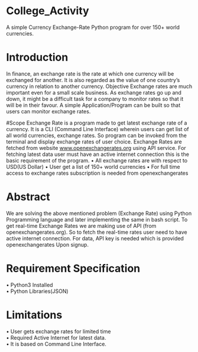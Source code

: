 # College_Activity
A simple Currency Exchange-Rate Python program for over 150+ world currencies.

# Introduction
In finance, an exchange rate is the rate at which one currency will be exchanged for another. It is also regarded as the value of one country’s currency in relation to another currency. 
Objective
Exchange rates are much important even for a small scale business.
As exchange rates go up and down, it might be a difficult task for a company to monitor rates so that it will be in their favour.
A simple Application/Program can be built so that users can monitor exchange rates.


#Scope
Exchange Rate is a program made to get latest exchange rate of a currency.
It is a CLI (Command Line Interface) wherein users can get list of all world currencies, exchange rates. So program can be invoked from the terminal and display exchange rates of user choice. Exchange Rates are fetched from website www.openexchangerates.org using API service. For fetching latest data user must have an active internet connection this is the basic requirement of the program.
•	All exchange rates are with respect to USD(US Dollar)
•	User get a list of 150+ world currencies
•	For full time access to exchange rates subscription is needed from openexchangerates 


# Abstract
We are solving the above mentioned problem (Exchange Rate) using Python Programming language and later implementing the same in bash script.
To get real-time Exchange Rates we are making use of API (from openexchangerates.org). So to fetch the real-time rates user need to have active internet connection.
For data, API key is needed which is provided openexchangerates 
Upon signup.


# Requirement Specification
•	Python3 Installed <br />
•	Python Libraries(JSON)


# Limitations
•	User gets exchange rates for limited time <br />
•	Required Active Internet for latest data. <br />
•	It is based on Command Line Interface.
